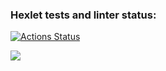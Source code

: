 ### Hexlet tests and linter status:
[![Actions Status](https://github.com/zaebbb/php-project-45/workflows/hexlet-check/badge.svg)](https://github.com/zaebbb/php-project-45/actions)

<a href="https://codeclimate.com/github/zaebbb/php-project-45/maintainability"><img src="https://api.codeclimate.com/v1/badges/80635ad82d383a8ad19e/maintainability" /></a>